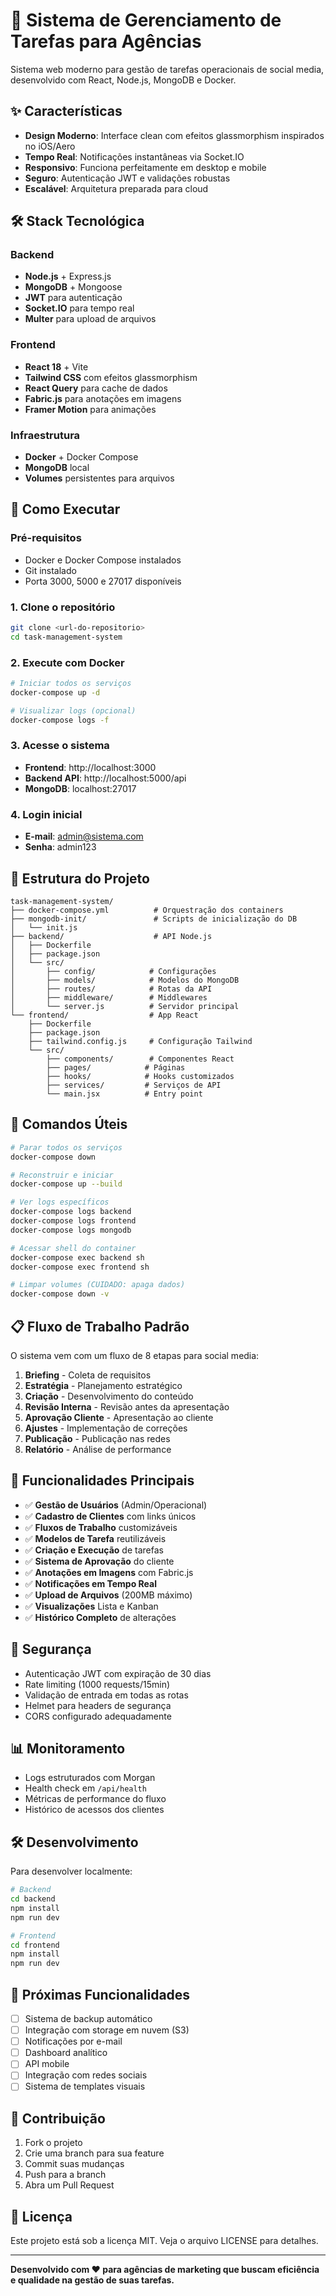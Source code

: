 # 🚀 Sistema de Gerenciamento de Tarefas para Agências

Sistema web moderno para gestão de tarefas operacionais de social media, desenvolvido com React, Node.js, MongoDB e Docker.

## ✨ Características

- **Design Moderno**: Interface clean com efeitos glassmorphism inspirados no iOS/Aero
- **Tempo Real**: Notificações instantâneas via Socket.IO
- **Responsivo**: Funciona perfeitamente em desktop e mobile
- **Seguro**: Autenticação JWT e validações robustas
- **Escalável**: Arquitetura preparada para cloud

## 🛠️ Stack Tecnológica

### Backend
- **Node.js** + Express.js
- **MongoDB** + Mongoose
- **JWT** para autenticação
- **Socket.IO** para tempo real
- **Multer** para upload de arquivos

### Frontend
- **React 18** + Vite
- **Tailwind CSS** com efeitos glassmorphism
- **React Query** para cache de dados
- **Fabric.js** para anotações em imagens
- **Framer Motion** para animações

### Infraestrutura
- **Docker** + Docker Compose
- **MongoDB** local
- **Volumes** persistentes para arquivos

## 🚀 Como Executar

### Pré-requisitos
- Docker e Docker Compose instalados
- Git instalado
- Porta 3000, 5000 e 27017 disponíveis

### 1. Clone o repositório
```bash
git clone <url-do-repositorio>
cd task-management-system
```

### 2. Execute com Docker
```bash
# Iniciar todos os serviços
docker-compose up -d

# Visualizar logs (opcional)
docker-compose logs -f
```

### 3. Acesse o sistema
- **Frontend**: http://localhost:3000
- **Backend API**: http://localhost:5000/api
- **MongoDB**: localhost:27017

### 4. Login inicial
- **E-mail**: admin@sistema.com
- **Senha**: admin123

## 📁 Estrutura do Projeto

```
task-management-system/
├── docker-compose.yml          # Orquestração dos containers
├── mongodb-init/               # Scripts de inicialização do DB
│   └── init.js
├── backend/                    # API Node.js
│   ├── Dockerfile
│   ├── package.json
│   └── src/
│       ├── config/            # Configurações
│       ├── models/            # Modelos do MongoDB
│       ├── routes/            # Rotas da API
│       ├── middleware/        # Middlewares
│       └── server.js          # Servidor principal
└── frontend/                  # App React
    ├── Dockerfile
    ├── package.json
    ├── tailwind.config.js     # Configuração Tailwind
    └── src/
        ├── components/        # Componentes React
        ├── pages/            # Páginas
        ├── hooks/            # Hooks customizados
        ├── services/         # Serviços de API
        └── main.jsx          # Entry point
```

## 🔧 Comandos Úteis

```bash
# Parar todos os serviços
docker-compose down

# Reconstruir e iniciar
docker-compose up --build

# Ver logs específicos
docker-compose logs backend
docker-compose logs frontend
docker-compose logs mongodb

# Acessar shell do container
docker-compose exec backend sh
docker-compose exec frontend sh

# Limpar volumes (CUIDADO: apaga dados)
docker-compose down -v
```

## 📋 Fluxo de Trabalho Padrão

O sistema vem com um fluxo de 8 etapas para social media:

1. **Briefing** - Coleta de requisitos
2. **Estratégia** - Planejamento estratégico
3. **Criação** - Desenvolvimento do conteúdo
4. **Revisão Interna** - Revisão antes da apresentação
5. **Aprovação Cliente** - Apresentação ao cliente
6. **Ajustes** - Implementação de correções
7. **Publicação** - Publicação nas redes
8. **Relatório** - Análise de performance

## 🎯 Funcionalidades Principais

- ✅ **Gestão de Usuários** (Admin/Operacional)
- ✅ **Cadastro de Clientes** com links únicos
- ✅ **Fluxos de Trabalho** customizáveis
- ✅ **Modelos de Tarefa** reutilizáveis
- ✅ **Criação e Execução** de tarefas
- ✅ **Sistema de Aprovação** do cliente
- ✅ **Anotações em Imagens** com Fabric.js
- ✅ **Notificações em Tempo Real**
- ✅ **Upload de Arquivos** (200MB máximo)
- ✅ **Visualizações** Lista e Kanban
- ✅ **Histórico Completo** de alterações

## 🔐 Segurança

- Autenticação JWT com expiração de 30 dias
- Rate limiting (1000 requests/15min)
- Validação de entrada em todas as rotas
- Helmet para headers de segurança
- CORS configurado adequadamente

## 📊 Monitoramento

- Logs estruturados com Morgan
- Health check em `/api/health`
- Métricas de performance do fluxo
- Histórico de acessos dos clientes

## 🛠️ Desenvolvimento

Para desenvolver localmente:

```bash
# Backend
cd backend
npm install
npm run dev

# Frontend
cd frontend
npm install
npm run dev
```

## 📝 Próximas Funcionalidades

- [ ] Sistema de backup automático
- [ ] Integração com storage em nuvem (S3)
- [ ] Notificações por e-mail
- [ ] Dashboard analítico
- [ ] API mobile
- [ ] Integração com redes sociais
- [ ] Sistema de templates visuais

## 🤝 Contribuição

1. Fork o projeto
2. Crie uma branch para sua feature
3. Commit suas mudanças
4. Push para a branch
5. Abra um Pull Request

## 📄 Licença

Este projeto está sob a licença MIT. Veja o arquivo LICENSE para detalhes.

---

**Desenvolvido com ❤️ para agências de marketing que buscam eficiência e qualidade na gestão de suas tarefas.**